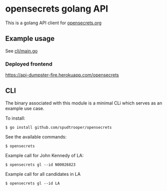 # opensecrets golang API

This is a golang API client for [opensecrets.org](http://opensecrets.org)

## Example usage

See [cli/main.go](https://github.com/spudtrooper/opensecrets/blob/main/cli/main.go)

### Deployed frontend

https://api-dumpster-fire.herokuapp.com/opensecrets

## CLI

The binary associated with this module is a minimal CLi which serves as an example use case.

To install:

```
$ go install github.com/spudtrooper/opensecrets
```

See the available commands:

```
$ opensecrets
```

Example call for John Kennedy of LA:

```
$ opensecrets gl --id N00026823
```


Example call for all candidates in LA

```
$ opensecrets gl --id LA
```
